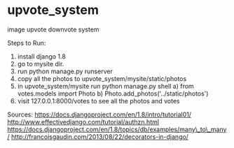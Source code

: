 # upvote\_system
image upvote downvote system

Steps to Run:

1. install django 1.8
2. go to mysite dir.
3. run python manage.py runserver
4. copy all the photos to upvote\_system/mysite/static/photos
5. in upvote\_system/mysite run python manage.py shell
	a) from votes.models import Photo
	b) Photo.add_photos('../static/photos')
6. visit 127.0.0.1:8000/votes to see all the photos and votes


Sources:
https://docs.djangoproject.com/en/1.8/intro/tutorial01/
http://www.effectivedjango.com/tutorial/authzn.html
https://docs.djangoproject.com/en/1.8/topics/db/examples/many\_to\_many/
http://francoisgaudin.com/2013/08/22/decorators-in-django/

